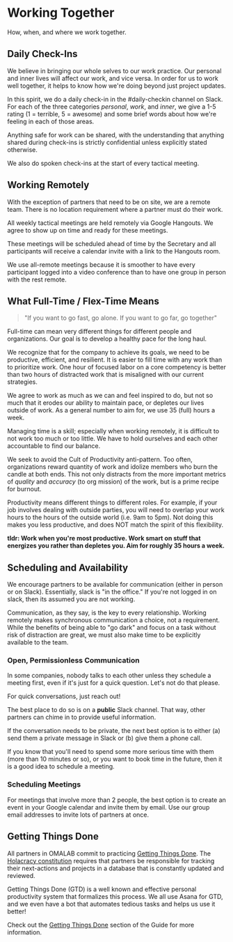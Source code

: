 # Working Together

How, when, and where we work together.

## Daily Check-Ins

We believe in bringing our whole selves to our work practice. Our personal and inner lives will affect our work, and vice versa. In order for us to work well together, it helps to know how we're doing beyond just project updates.

In this spirit, we do a daily check-in in the #daily-checkin channel on Slack. For each of the three categories _personal_, _work_, and _inner_, we give a 1-5 rating (1 = terrible, 5 = awesome) and some brief words about how we're feeling in each of those areas.

Anything safe for work can be shared, with the understanding that anything shared during check-ins is strictly confidential unless explicitly stated otherwise.

We also do spoken check-ins at the start of every tactical meeting.

## Working Remotely

With the exception of partners that need to be on site, we are a remote team. There is no location requirement where a partner must do their work.

All weekly tactical meetings are held remotely via Google Hangouts. We agree to show up on time and ready for these meetings.

These meetings will be scheduled ahead of time by the Secretary and all participants will receive a calendar invite with a link to the Hangouts room.

We use all-remote meetings because it is smoother to have every participant logged into a video conference than to have one group in person with the rest remote.


## What Full-Time / Flex-Time Means

> "If you want to go fast, go alone. If you want to go far, go together"

Full-time can mean very different things for different people and organizations. Our goal is to develop a healthy pace for the long haul.

We recognize that for the company to achieve its goals, we need to be productive, efficient, and resilient. It is easier to fill time with any work than to prioritize work. One hour of focused labor on a core competency is better than two hours of distracted work that is misaligned with our current strategies.

We agree to work as much as we can and feel inspired to do, but not so much that it erodes our ability to maintain pace, or depletes our lives outside of work. As a general number to aim for, we use 35 (full) hours a week.

Managing time is a skill; especially when working remotely, it is difficult to not work too much or too little. We have to hold ourselves and each other accountable to find our balance.

We seek to avoid the Cult of Productivity anti-pattern. Too often, organizations reward quantity of work and idolize members who burn the candle at both ends. This not only distracts from the more important metrics of _quality_ and _accuracy_ (to org mission) of the work, but is a prime recipe for burnout.

Productivity means different things to different roles. For example, if your job involves dealing with outside parties, you will need to overlap your work hours to the hours of the outside world (i.e. 9am to 5pm).  Not doing this makes you less productive, and does NOT match the spirit of this flexibility.

**tldr: Work when you're most productive. Work smart on stuff that energizes you rather than depletes you. Aim for roughly 35 hours a week.**

## Scheduling and Availability

We encourage partners to be available for communication (either in person or on Slack). Essentially, slack is "in the office." If you're not logged in on slack, then its assumed you are not working.

Communication, as they say, is the key to every relationship. Working remotely makes synchronous communication a choice, not a requirement. While the benefits of being able to "go dark" and focus on a task without risk of distraction are great, we must also make time to be explicitly available to the team.

### Open, Permissionless Communication

In some companies, nobody talks to each other unless they schedule a meeting first, even if it's just for a quick question. Let's not do that please.

For quick conversations, just reach out!

The best place to do so is on a **public** Slack channel. That way, other partners can chime in to provide useful information.

If the conversation needs to be private, the next best option is to either (a) send them a private message in Slack or (b) give them a phone call.

If you know that you'll need to spend some more serious time with them (more than 10 minutes or so), or you want to book time in the future, then it is a good idea to schedule a meeting.

### Scheduling Meetings

For meetings that involve more than 2 people, the best option is to create an event in your Google calendar and invite them by email. Use our group email addresses to invite lots of partners at once.

## Getting Things Done

All partners in OMALAB commit to practicing [Getting Things Done](GTD/README.md). The [Holacracy constitution](https://github.com/LearnersGuild/Holacracy-Constitution) requires that partners be responsible for tracking their next-actions and projects in a database that is constantly updated and reviewed.

Getting Things Done (GTD) is a well known and effective personal productivity system that formalizes this process. We all use Asana for GTD, and we even have a bot that automates tedious tasks and helps us use it better!

Check out the [Getting Things Done](GTD/README.md) section of the Guide for more information.

